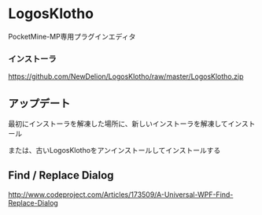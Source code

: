 # LogosKlotho
PocketMine-MP専用プラグインエディタ

### インストーラ
https://github.com/NewDelion/LogosKlotho/raw/master/LogosKlotho.zip

## アップデート

最初にインストーラを解凍した場所に、新しいインストーラを解凍してインストール

または、古いLogosKlothoをアンインストールしてインストールする

## Find / Replace Dialog
http://www.codeproject.com/Articles/173509/A-Universal-WPF-Find-Replace-Dialog
